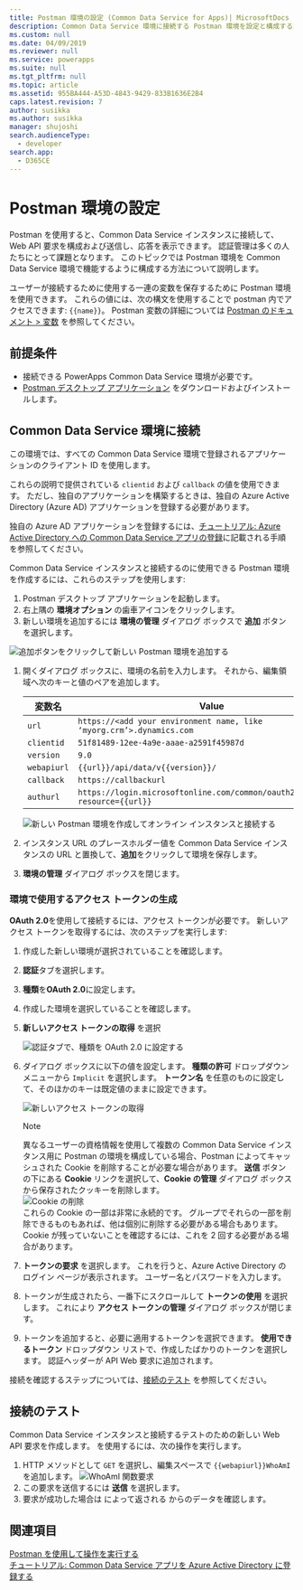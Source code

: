 ```yaml
---
title: Postman 環境の設定 (Common Data Service for Apps)| MicrosoftDocs
description: Common Data Service 環境に接続する Postman 環境を設定と構成する方法を説明します。
ms.custom: null
ms.date: 04/09/2019
ms.reviewer: null
ms.service: powerapps
ms.suite: null
ms.tgt_pltfrm: null
ms.topic: article
ms.assetid: 955BA444-A53D-4843-9429-833B1636E2B4
caps.latest.revision: 7
author: susikka
ms.author: susikka
manager: shujoshi
search.audienceType:
  - developer
search.app:
  - D365CE
---
```


# <a name="set-up-a-postman-environment"></a>Postman 環境の設定

Postman を使用すると、Common Data Service インスタンスに接続して、Web API 要求を構成および送信し、応答を表示できます。 認証管理は多くの人たちにとって課題となります。 このトピックでは Postman 環境を Common Data Service 環境で機能するように構成する方法について説明します。

ユーザーが接続するために使用する一連の変数を保存するために Postman 環境を使用できます。 これらの値には、次の構文を使用することで postman 内でアクセスできます: `{{name}}`。 Postman 変数の詳細については [Postman のドキュメント > 変数](https://www.getpostman.com/docs/v6/postman/environments_and_globals/variables) を参照してください。

## <a name="prerequisites"></a>前提条件

* 接続できる PowerApps Common Data Service 環境が必要です。 
* [Postman デスクトップ アプリケーション](https://www.getpostman.com/apps) をダウンロードおよびインストールします。

<a name="bkmk_connectcds"></a> 

## <a name="connect-with-your-common-data-service-environment"></a>Common Data Service 環境に接続

この環境では、すべての Common Data Service 環境で登録されるアプリケーションのクライアント ID を使用します。 
 
これらの説明で提供されている `clientid` および `callback` の値を使用できます。  ただし、独自のアプリケーションを構築するときは、独自の Azure Active Directory (Azure AD) アプリケーションを登録する必要があります。
 
独自の Azure AD アプリケーションを登録するには、[チュートリアル: Azure Active Directory への Common Data Service アプリの登録](../walkthrough-register-app-azure-active-directory.md)に記載される手順を参照してください。

Common Data Service インスタンスと接続するのに使用できる Postman 環境を作成するには、これらのステップを使用します:

1. Postman デスクトップ アプリケーションを起動します。
1. 右上隅の **環境オプション** の歯車アイコンをクリックします。 
1. 新しい環境を追加するには **環境の管理** ダイアログ ボックスで **追加** ボタンを選択します。
  
  ![追加ボタンをクリックして新しい Postman 環境を追加する](media/postman-manage-env.png "追加ボタンをクリックして新しい Postman 環境を追加する")<br>
  
1. 開くダイアログ ボックスに、環境の名前を入力します。 それから、編集領域へ次のキーと値のペアを追加します。<br>

    | 変数名 | Value |
    |----|---|
    |`url`|`https://<add your environment name, like ‘myorg.crm’>.dynamics.com`|
    |`clientid`|`51f81489-12ee-4a9e-aaae-a2591f45987d`|
    |`version`|`9.0`|
    |`webapiurl`|`{{url}}/api/data/v{{version}}/`|
    |`callback`|`https://callbackurl`|
    |`authurl`|`https://login.microsoftonline.com/common/oauth2/authorize?resource={{url}}`|

    ![新しい Postman 環境を作成してオンライン インスタンスと接続する](media/postman-add-online-env.png "新しい Postman 環境を作成してオンライン インスタンスと接続する")<br>
1. インスタンス URL のプレースホルダー値を Common Data Service インスタンスの URL と置換して、**追加**をクリックして環境を保存します。

1. **環境の管理** ダイアログ ボックスを閉じます。  

### <a name="generate-an-access-token-to-use-with-your-environment"></a>環境で使用するアクセス トークンの生成

**OAuth 2.0**を使用して接続するには、アクセス トークンが必要です。 新しいアクセス トークンを取得するには、次のステップを実行します:

1. 作成した新しい環境が選択されていることを確認します。
1. **認証**タブを選択します。
1. **種類**を**OAuth 2.0**に設定します。
1. 作成した環境を選択していることを確認します。
1. **新しいアクセス トークンの取得** を選択

    ![認証タブで、種類を OAuth 2.0 に設定する](media/postman-set-type.png)<br>
1. ダイアログ ボックスに以下の値を設定します。 **種類の許可** ドロップダウン メニューから `Implicit` を選択します。 **トークン名** を任意のものに設定して、そのほかのキーは既定値のままに設定できます。<br>

    ![新しいアクセス トークンの取得](media/postman-access-token.png "新しいアクセス トークンの取得")<br>

    > [!NOTE]
    > 異なるユーザーの資格情報を使用して複数の Common Data Service インスタンス用に Postman の環境を構成している場合、Postman によってキャッシュされた Cookie を削除することが必要な場合があります。 **送信** ボタンの下にある **Cookie** リンクを選択して、**Cookie の管理** ダイアログ ボックスから保存されたクッキーを削除します。<br>![Cookie の削除](media/postman-cookies.png "Cookie の削除")<br>
    > これらの Cookie の一部は非常に永続的です。 グループでそれらの一部を削除できるものもあれば、他は個別に削除する必要がある場合もあります。   Cookie が残っていないことを確認するには、これを 2 回する必要がある場合があります。

1. **トークンの要求** を選択します。 これを行うと、Azure Active Directory のログイン ページが表示されます。 ユーザー名とパスワードを入力します。
1. トークンが生成されたら、一番下にスクロールして **トークンの使用** を選択します。 これにより **アクセス トークンの管理** ダイアログ ボックスが閉じます。 
1. トークンを追加すると、必要に適用するトークンを選択できます。 **使用できるトークン** ドロップダウン リストで、作成したばかりのトークンを選択します。 認証ヘッダーが API Web 要求に追加されます。

接続を確認するステップについては、[接続のテスト](#test-your-connection) を参照してください。

## <a name="test-your-connection"></a>接続のテスト

Common Data Service インスタンスと接続するテストのための新しい Web API 要求を作成します。 <xref href="Microsoft.Dynamics.CRM.WhoAmI?text=WhoAmI function" />を使用するには、次の操作を実行します。
1. HTTP メソッドとして `GET` を選択し、編集スペースで `{{webapiurl}}WhoAmI` を追加します。
  ![WhoAmI 関数要求](media/postman-whoami-request.png "WhoAmI 関数要求")
2. この要求を送信するには **送信** を選択します。
3. 要求が成功した場合は <xref href="Microsoft.Dynamics.CRM.WhoAmI?text=WhoAmI Function" /> によって返される <xref href="Microsoft.Dynamics.CRM.WhoAmIResponse?text=WhoAmIResponse ComplexType" /> からのデータを確認します。

## <a name="see-also"></a>関連項目

[Postman を使用して操作を実行する](use-postman-perform-operations.md)<br>
[チュートリアル: Common Data Service アプリを Azure Active Directory に登録する](../walkthrough-register-app-azure-active-directory.md)
